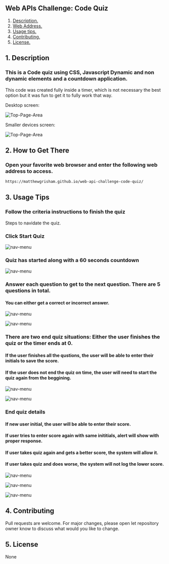 ## Web APIs Challenge: Code Quiz

1. [ Description. ](#desc)
2. [ Web Address. ](#web-address)
3. [ Usage tips. ](#usage)
4. [ Contributing. ](#contributing)
5. [ License. ](#license)


<a name="desc"></a>
## 1. Description


### This is a Code quiz using CSS, Javascript Dynamic and non dynamic elements and a countdown application.

This code was created fully inside a timer, which is not necessary the best option but it was fun to get it to fully work that way.


Desktop screen:

![Top-Page-Area](./assets/images/unknown.png "mainPage")

Smaller devices screen:

![Top-Page-Area](./assets/images/1 "mainPage-smaller-devices")

<a name="web-address"></a>
## 2. How to Get There

### Open your favorite web browser and enter the following web address to access.

```html
https://matthewgrisham.github.io/web-api-challenge-code-quiz/
```
<a name="usage"></a>
## 3. Usage Tips


### Follow the criteria instructions to finish the quiz

Steps to navidate the quiz.


### Click Start Quiz

![nav-menu](./assets/images/unknown.png "quiz-button")

### Quiz has started along with a 60 seconds countdown

![nav-menu](./assets/images/2.png "quiz-started")

### Answer each question to get to the next question. There are 5 questions in total.
#### You can either get a correct or incorrect answer.

![nav-menu](./assets/images/wrong.png "incorrect-answer")

![nav-menu](./assets/images/2.png "correct-answer")

### There are two end quiz situations: Either the user finishes the quiz or the timer ends at 0.
#### If the user finishes all the qustions, the user will be able to enter their initials to save the score.
#### If the user does not end the quiz on time, the user will need to start the quiz again from the beggining.

![nav-menu](./assets/images/5.png "quiz-ended")

![nav-menu](./assets/images/timeout.png "timer-ended")


### End quiz details
#### If new user initial, the user will be able to enter their score.
#### If user tries to enter score again with same inititials, alert will show with proper response.
#### If user takes quiz again and gets a better score, the system will allow it.
#### If user takes quiz and does worse, the system will not log the lower score.

![nav-menu](./assets/images/5.png "first-score-attempt")

![nav-menu](./assets/images/5.png "enter-score-again-same-initial")

![nav-menu](./assets/images/5.png "new-high-score")


<a name="contributing"></a>
## 4. Contributing
Pull requests are welcome. For major changes, please open let repository owner know to discuss what would you like to change.

<a name="license"></a>
## 5. License
None